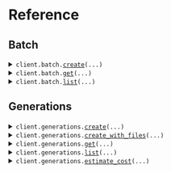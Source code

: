 # Reference
## Batch
<details><summary><code>client.batch.<a href="src/sync/batch/client.py">create</a>(...)</code></summary>
<dl>
<dd>

#### 📝 Description

<dl>
<dd>

<dl>
<dd>

API for [Batch Processing](/api-reference/guides/batch-processing). Available only for `Scale` and `Enterprise` plans.
</dd>
</dl>
</dd>
</dl>

#### 🔌 Usage

<dl>
<dd>

<dl>
<dd>

```python
from sync import Sync

client = Sync(
    api_key="YOUR_API_KEY",
)
client.batch.create(
    dry_run=True,
)

```
</dd>
</dl>
</dd>
</dl>

#### ⚙️ Parameters

<dl>
<dd>

<dl>
<dd>

**input:** `from __future__ import annotations

core.File` — See core.File for more documentation
    
</dd>
</dl>

<dl>
<dd>

**webhook_url:** `typing.Optional[str]` — Optional webhook URL to receive batch completion notifications. A POST request will be sent when the batch completes or fails.
    
</dd>
</dl>

<dl>
<dd>

**dry_run:** `typing.Optional[bool]` — When true, validates the input file without processing. Returns validation status without creating generations.
    
</dd>
</dl>

<dl>
<dd>

**request_options:** `typing.Optional[RequestOptions]` — Request-specific configuration.
    
</dd>
</dl>
</dd>
</dl>


</dd>
</dl>
</details>

<details><summary><code>client.batch.<a href="src/sync/batch/client.py">get</a>(...)</code></summary>
<dl>
<dd>

#### 📝 Description

<dl>
<dd>

<dl>
<dd>

Retrieve details about a specific batch, including its current status, processing metrics, and output file URL when available.
</dd>
</dl>
</dd>
</dl>

#### 🔌 Usage

<dl>
<dd>

<dl>
<dd>

```python
from sync import Sync

client = Sync(
    api_key="YOUR_API_KEY",
)
client.batch.get(
    id="batch_abc123",
)

```
</dd>
</dl>
</dd>
</dl>

#### ⚙️ Parameters

<dl>
<dd>

<dl>
<dd>

**id:** `BatchId` — The unique identifier of the batch
    
</dd>
</dl>

<dl>
<dd>

**request_options:** `typing.Optional[RequestOptions]` — Request-specific configuration.
    
</dd>
</dl>
</dd>
</dl>


</dd>
</dl>
</details>

<details><summary><code>client.batch.<a href="src/sync/batch/client.py">list</a>(...)</code></summary>
<dl>
<dd>

#### 📝 Description

<dl>
<dd>

<dl>
<dd>

List all batches for your organization with optional filtering by status and creation date. Results are ordered by creation date (newest first).
</dd>
</dl>
</dd>
</dl>

#### 🔌 Usage

<dl>
<dd>

<dl>
<dd>

```python
from sync import Sync

client = Sync(
    api_key="YOUR_API_KEY",
)
client.batch.list()

```
</dd>
</dl>
</dd>
</dl>

#### ⚙️ Parameters

<dl>
<dd>

<dl>
<dd>

**status:** `typing.Optional[BatchStatus]` — Filter batches by status
    
</dd>
</dl>

<dl>
<dd>

**created_after:** `typing.Optional[dt.datetime]` — Filter batches created after this datetime (ISO 8601 format)
    
</dd>
</dl>

<dl>
<dd>

**created_before:** `typing.Optional[dt.datetime]` — Filter batches created before this datetime (ISO 8601 format)
    
</dd>
</dl>

<dl>
<dd>

**request_options:** `typing.Optional[RequestOptions]` — Request-specific configuration.
    
</dd>
</dl>
</dd>
</dl>


</dd>
</dl>
</details>

## Generations
<details><summary><code>client.generations.<a href="src/sync/generations/client.py">create</a>(...)</code></summary>
<dl>
<dd>

#### 🔌 Usage

<dl>
<dd>

<dl>
<dd>

```python
from sync import Sync
from sync.common import Audio, GenerationOptions, Video

client = Sync(
    api_key="YOUR_API_KEY",
)
client.generations.create(
    input=[
        Video(
            url="https://assets.sync.so/docs/example-video.mp4",
        ),
        Audio(
            url="https://assets.sync.so/docs/example-audio.wav",
        ),
    ],
    model="lipsync-2",
    options=GenerationOptions(
        sync_mode="loop",
    ),
)

```
</dd>
</dl>
</dd>
</dl>

#### ⚙️ Parameters

<dl>
<dd>

<dl>
<dd>

**model:** `Model` — name of the model to use for generation.
    
</dd>
</dl>

<dl>
<dd>

**input:** `typing.Sequence[Input]` — Array of input objects. Must include one video input item and at least one audio input item. Audio input items can be provided as either: recorded/captured audio url or a text-to-speech input with tts provider configuration. When using segments, multiple audio inputs can be provided with unique refId values.
    
</dd>
</dl>

<dl>
<dd>

**options:** `typing.Optional[GenerationOptions]` — additional options available for generation.
    
</dd>
</dl>

<dl>
<dd>

**segments:** `typing.Optional[typing.Sequence[GenerationSegment]]` — segments definition list. When provided, allows defining one or more video segments with different audio inputs for each segment. Each segment specifies a time range and references an audio input by refId.
    
</dd>
</dl>

<dl>
<dd>

**webhook_url:** `typing.Optional[str]` — webhook url for generation status updates. once the generation completes we will send a POST request to the webhook url with the generation data.
    
</dd>
</dl>

<dl>
<dd>

**output_file_name:** `typing.Optional[str]` — Base filename for the generated output without extension. The .mp4 extension will be added automatically.  Only alphanumeric characters, underscores, and hyphens are allowed, up to 255 characters.
    
</dd>
</dl>

<dl>
<dd>

**request_options:** `typing.Optional[RequestOptions]` — Request-specific configuration.
    
</dd>
</dl>
</dd>
</dl>


</dd>
</dl>
</details>

<details><summary><code>client.generations.<a href="src/sync/generations/client.py">create_with_files</a>(...)</code></summary>
<dl>
<dd>

#### 🔌 Usage

<dl>
<dd>

<dl>
<dd>

```python
from sync import Sync

client = Sync(
    api_key="YOUR_API_KEY",
)
client.generations.create_with_files(
    model="lipsync-2",
)

```
</dd>
</dl>
</dd>
</dl>

#### ⚙️ Parameters

<dl>
<dd>

<dl>
<dd>

**model:** `Model` 
    
</dd>
</dl>

<dl>
<dd>

**video:** `from __future__ import annotations

typing.Optional[core.File]` — See core.File for more documentation
    
</dd>
</dl>

<dl>
<dd>

**audio:** `from __future__ import annotations

typing.Optional[core.File]` — See core.File for more documentation
    
</dd>
</dl>

<dl>
<dd>

**input:** `typing.Optional[typing.List[Input]]` — Array of input objects. Can be used to provide urls for larger files. Each input should either have a file or a url. Audio input items can be provided as either: recorded/captured audio url or a text-to-speech input with tts provider configuration.
    
</dd>
</dl>

<dl>
<dd>

**options:** `typing.Optional[GenerationOptions]` 
    
</dd>
</dl>

<dl>
<dd>

**webhook_url:** `typing.Optional[str]` 
    
</dd>
</dl>

<dl>
<dd>

**request_options:** `typing.Optional[RequestOptions]` — Request-specific configuration.
    
</dd>
</dl>
</dd>
</dl>


</dd>
</dl>
</details>

<details><summary><code>client.generations.<a href="src/sync/generations/client.py">get</a>(...)</code></summary>
<dl>
<dd>

#### 🔌 Usage

<dl>
<dd>

<dl>
<dd>

```python
from sync import Sync

client = Sync(
    api_key="YOUR_API_KEY",
)
client.generations.get(
    id="6533643b-aceb-4c40-967e-d9ba9baac39e",
)

```
</dd>
</dl>
</dd>
</dl>

#### ⚙️ Parameters

<dl>
<dd>

<dl>
<dd>

**id:** `GenerationId` 
    
</dd>
</dl>

<dl>
<dd>

**request_options:** `typing.Optional[RequestOptions]` — Request-specific configuration.
    
</dd>
</dl>
</dd>
</dl>


</dd>
</dl>
</details>

<details><summary><code>client.generations.<a href="src/sync/generations/client.py">list</a>(...)</code></summary>
<dl>
<dd>

#### 🔌 Usage

<dl>
<dd>

<dl>
<dd>

```python
from sync import Sync

client = Sync(
    api_key="YOUR_API_KEY",
)
client.generations.list()

```
</dd>
</dl>
</dd>
</dl>

#### ⚙️ Parameters

<dl>
<dd>

<dl>
<dd>

**status:** `typing.Optional[GenerationStatus]` — Filter generations by status
    
</dd>
</dl>

<dl>
<dd>

**request_options:** `typing.Optional[RequestOptions]` — Request-specific configuration.
    
</dd>
</dl>
</dd>
</dl>


</dd>
</dl>
</details>

<details><summary><code>client.generations.<a href="src/sync/generations/client.py">estimate_cost</a>(...)</code></summary>
<dl>
<dd>

#### 🔌 Usage

<dl>
<dd>

<dl>
<dd>

```python
from sync import Sync
from sync.common import Audio, GenerationOptions, Video

client = Sync(
    api_key="YOUR_API_KEY",
)
client.generations.estimate_cost(
    input=[
        Video(
            url="https://assets.sync.so/docs/example-video.mp4",
        ),
        Audio(
            url="https://assets.sync.so/docs/example-audio.wav",
        ),
    ],
    model="lipsync-2",
    options=GenerationOptions(
        sync_mode="loop",
    ),
)

```
</dd>
</dl>
</dd>
</dl>

#### ⚙️ Parameters

<dl>
<dd>

<dl>
<dd>

**model:** `Model` — name of the model to use for generation.
    
</dd>
</dl>

<dl>
<dd>

**input:** `typing.Sequence[Input]` — Array of input objects. Must include one video input item and at least one audio input item. Audio input items can be provided as either: recorded/captured audio url or a text-to-speech input with tts provider configuration. When using segments, multiple audio inputs can be provided with unique refId values.
    
</dd>
</dl>

<dl>
<dd>

**options:** `typing.Optional[GenerationOptions]` — additional options available for generation.
    
</dd>
</dl>

<dl>
<dd>

**segments:** `typing.Optional[typing.Sequence[GenerationSegment]]` — segments definition list. When provided, allows defining one or more video segments with different audio inputs for each segment. Each segment specifies a time range and references an audio input by refId.
    
</dd>
</dl>

<dl>
<dd>

**webhook_url:** `typing.Optional[str]` — webhook url for generation status updates. once the generation completes we will send a POST request to the webhook url with the generation data.
    
</dd>
</dl>

<dl>
<dd>

**output_file_name:** `typing.Optional[str]` — Base filename for the generated output without extension. The .mp4 extension will be added automatically.  Only alphanumeric characters, underscores, and hyphens are allowed, up to 255 characters.
    
</dd>
</dl>

<dl>
<dd>

**request_options:** `typing.Optional[RequestOptions]` — Request-specific configuration.
    
</dd>
</dl>
</dd>
</dl>


</dd>
</dl>
</details>

